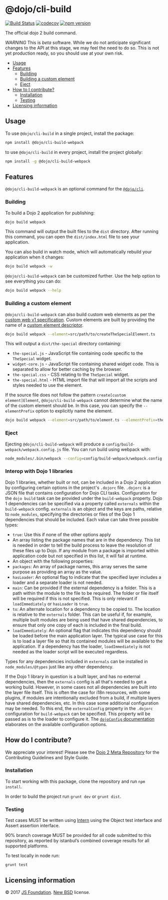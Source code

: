 # @dojo/cli-build

[![Build Status](https://travis-ci.org/dojo/cli-build.svg?branch=master)](https://travis-ci.org/dojo/cli-build)
[![codecov](https://codecov.io/gh/dojo/cli-build/branch/master/graph/badge.svg)](https://codecov.io/gh/dojo/cli-build)
[![npm version](https://badge.fury.io/js/%40dojo%2Fcli-build-webpack.svg)](https://badge.fury.io/js/%40dojo%2Fcli-build-webpack)

The official dojo 2 build command.

*WARNING* This is _beta_ software. While we do not anticipate significant changes to the API at this stage, we may feel the need to do so. This is not yet production ready, so you should use at your own risk. 

- [Usage](#usage)
- [Features](#features)
  - [Building](#building)
  - [Building a custom element](#building-a-custom-element)
  - [Eject](#eject)
- [How to I contribute?](#how-do-i-contribute)
  - [Installation](#installation)
  - [Testing](#testing)
- [Licensing information](#licensing-information)

## Usage

To use `@dojo/cli-build` in a single project, install the package:

```bash
npm install @dojo/cli-build-webpack
```

to use `@dojo/cli-build` in every project, install the project globally:

```bash
npm install -g @dojo/cli-build-webpack
```

## Features

`@dojo/cli-build-webpack` is an optional command for the [`@dojo/cli`](https://github.com/dojo/cli).

### Building

To build a Dojo 2 application for publishing:

```bash
dojo build webpack
```

This command will output the built files to the `dist` directory.  After running this command, you can open the `dist/index.html` file to see your application.

You can also build in watch mode, which will automatically rebuild your application when it changes:

```bash
dojo build webpack -w
```

`@dojo/cli-build-webpack` can be customized further. Use the help option to see everything you can do:

```bash
dojo build webpack --help
```

### Building a custom element

`@dojo/cli-build-webpack` can also build custom web elements as per the [custom web v1 specification](https://www.w3.org/TR/2016/WD-custom-elements-20161013/). Custom elements are built by providing the name of a [custom element descriptor](https://github.com/dojo/widget-core#web-components).

```bash
dojo build webpack --element=src/path/to/createTheSpecialElement.ts
```

This will output a `dist/the-special` directory containing:

* `the-special.js` - JavaScript file containing code specific to the `TheSpecial` widget.
* `widget-core.js` - JavaScript file containing shared widget code. This is separated to allow for better caching by the browser.
* `the-special.css` - CSS relating to the `TheSpecial` widget.
* `the-special.html` - HTML import file that will import all the scripts and styles needed to use the element.

If the source file does not follow the pattern `create[custom element]Element`, `@dojo/cli-build-webpack` cannot determine what the name of the custom element should be. In this case, you can specify the `--elementPrefix` option to explicitly name the element.

```bash
dojo build webpack --element=src/path/to/element.ts --elementPrefix=the-special
```

### Eject

Ejecting `@dojo/cli-build-webpack` will produce a `config/build-webpack/webpack.config.js` file. You can run build using webpack with:

```bash
node_modules/.bin/webpack --config=config/build-webpack/webpack.config.js
```

### Interop with Dojo 1 libraries

Dojo 1 libraries, whether built or not, can be included in a Dojo 2 application by configuring certain options in the project's `.dojorc` file.
`.dojorc` is a JSON file that contains configuration for Dojo CLI tasks. Configuration for the `dojo build` task can be provided under the
`build-webpack` property. Dojo 1 dependencies can be specified via a property called `externals` within the `build-webpack` config.
`externals` is an object and the keys are paths, relative to `node_modules`, specifying the directories or files of the Dojo 1 dependencies that should
be included. Each value can take three possible types:
* `true`: Use this if none of the other options apply
* An array listing the package names that are in the dependency. This list is needed in order to tell the build process to leave the resolution of these
files up to Dojo. If any module from a package is imported within application code but not specified in this list, it will fail at runtime.
* An object with the following properties:
 * `packages`: An array of package names, this array serves the same purpose as providing an array as the value.
 * `hasLoader`: An optional flag to indicate that the specified layer includes a loader and a separate loader is not needed.
 * `main`: Can be provided if the external dependency is a folder. This is a path within the module to the file to be required. The folder or file
 itself will be required if this is not specified. This is only relevant if `loadImmediately` or `hasLoader` is `true`.
 * `to`: An alternate location for a dependency to be copied to. The location is relative to the `externals`
 folder. This can be useful if, for example, multiple built modules are being used that have shared dependencies, to ensure that only one copy
 of each is included in the final build.
 * `loadImmediately`: An optional flag that indicates this dependency should be loaded before the main application layer. The typical use case
 for this is to load a layer file so that its contained modules will be available to the application. If a dependency has the loader,
 `loadImmediately` is not needed as the loader script will be executed regardless.

Types for any dependencies included in `externals` can be installed in `node_modules/@types` just like any other dependency.

If the Dojo 1 library in question is a built layer, and has no external dependencies, then the `externals` config is all that's
needed to get a working build. However, in some cases not all dependencies are built into the layer file itself. This is often the case for i18n
resources, with some plugins, if modules are intentionally excluded from a build, if multiple layers have shared dependencies, etc. In this case some
additional configuration may be needed. To this end, the `externalConfig` property in the `.dojorc` configuration for `build-webpack` can be specified.
This property will be passed as is to the loader to configure it. The [`dojoConfig` documentation](https://dojotoolkit.org/documentation/tutorials/1.10/dojo_config/)
elaborates on the available configuration options.

## How do I contribute?

We appreciate your interest!  Please see the [Dojo 2 Meta Repository](https://github.com/dojo/meta#readme) for the
Contributing Guidelines and Style Guide.

### Installation

To start working with this package, clone the repository and run `npm install`.

In order to build the project run `grunt dev` or `grunt dist`.

### Testing

Test cases MUST be written using [Intern](https://theintern.github.io) using the Object test interface and Assert assertion interface.

90% branch coverage MUST be provided for all code submitted to this repository, as reported by istanbul’s combined coverage results for all supported platforms.

To test locally in node run:

`grunt test`

## Licensing information

© 2017 [JS Foundation](https://js.foundation/). [New BSD](http://opensource.org/licenses/BSD-3-Clause) license.
